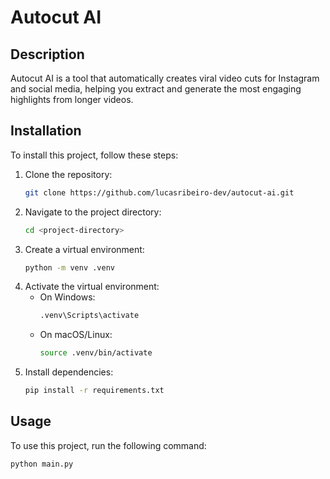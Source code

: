 # Autocut AI

## Description
Autocut AI is a tool that automatically creates viral video cuts for Instagram and social media, helping you extract and generate the most engaging highlights from longer videos.

## Installation
To install this project, follow these steps:
1. Clone the repository:
   ```bash
   git clone https://github.com/lucasribeiro-dev/autocut-ai.git
   ```
2. Navigate to the project directory:
   ```bash
   cd <project-directory>
   ```
3. Create a virtual environment:
   ```bash
   python -m venv .venv
   ```
4. Activate the virtual environment:
   - On Windows:
     ```bash
     .venv\Scripts\activate
     ```
   - On macOS/Linux:
     ```bash
     source .venv/bin/activate
     ```
5. Install dependencies:
   ```bash
   pip install -r requirements.txt
   ```

## Usage
To use this project, run the following command:
```bash
python main.py
```
